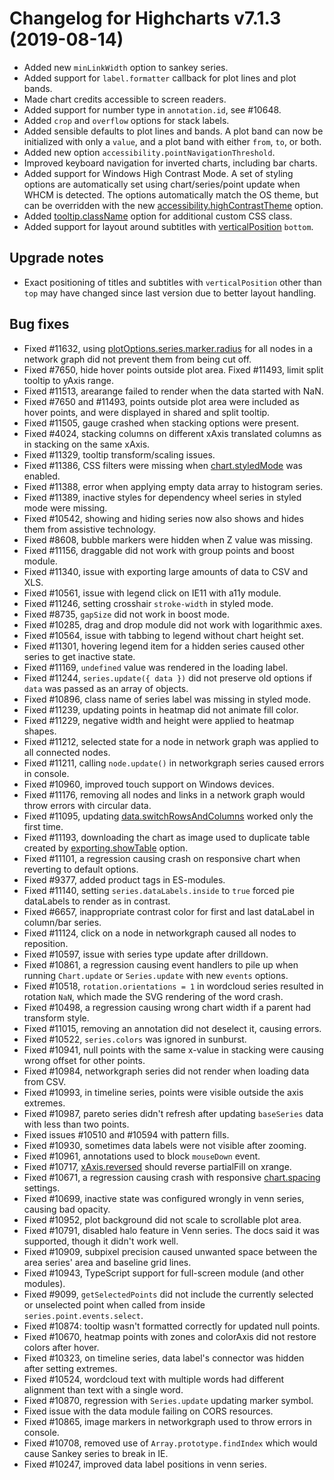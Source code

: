 # Changelog for Highcharts v7.1.3 (2019-08-14)

- Added new `minLinkWidth` option to sankey series.
- Added support for `label.formatter` callback for plot lines and plot bands.
- Made chart credits accessible to screen readers.
- Added support for number type in `annotation.id`, see #10648.
- Added `crop` and `overflow` options for stack labels.
- Added sensible defaults to plot lines and bands. A plot band can now be initialized with only a `value`, and a plot band with either `from`, `to`, or both.
- Added new option `accessibility.pointNavigationThreshold`.
- Improved keyboard navigation for inverted charts, including bar charts.
- Added support for Windows High Contrast Mode. A set of styling options are automatically set using chart/series/point update when WHCM is detected. The options automatically match the OS theme, but can be overridden with the new [accessibility.highContrastTheme](https://api.highcharts.com/highcharts/accessibility.highContrastTheme) option.
- Added [tooltip.className](https://api.highcharts.com/highcharts/tooltip.className) option for additional custom CSS class.
- Added support for layout around subtitles with [verticalPosition](https://api.highcharts.com/highcharts/subtitle.verticalPosition) `bottom`.

## Upgrade notes
- Exact positioning of titles and subtitles with `verticalPosition` other than `top` may have changed since last version due to better layout handling.

## Bug fixes
- Fixed #11632, using [plotOptions.series.marker.radius](https://api.highcharts.com/highcharts/plotOptions.series.marker.radius) for all nodes in a network graph did not prevent them from being cut off.
- Fixed #7650, hide hover points outside plot area. Fixed #11493, limit split tooltip to yAxis range.
- Fixed #11513, arearange failed to render when the data started with NaN.
- Fixed #7650 and #11493, points outside plot area were included as hover points, and were displayed in shared and split tooltip.
- Fixed #11505, gauge crashed when stacking options were present.
- Fixed #4024, stacking columns on different xAxis translated columns as in stacking on the same xAxis.
- Fixed #11329, tooltip transform/scaling issues.
- Fixed #11386, CSS filters were missing when [chart.styledMode](https://api.highcharts.com/highcharts/chart.styledMode) was enabled.
- Fixed #11388, error when applying empty data array to histogram series.
- Fixed #11389, inactive styles for dependency wheel series in styled mode were missing.
- Fixed #10542, showing and hiding series now also shows and hides them from assistive technology.
- Fixed #8608, bubble markers were hidden when Z value was missing.
- Fixed #11156, draggable did not work with group points and boost module.
- Fixed #11340, issue with exporting large amounts of data to CSV and XLS.
- Fixed #10561, issue with legend click on IE11 with a11y module.
- Fixed #11246, setting crosshair `stroke-width` in styled mode.
- Fixed #8735, `gapSize` did not work in boost mode.
- Fixed #10285, drag and drop module did not work with logarithmic axes.
- Fixed #10564, issue with tabbing to legend without chart height set.
- Fixed #11301, hovering legend item for a hidden series caused other series to get inactive state.
- Fixed #11169, `undefined` value was rendered in the loading label.
- Fixed #11244, `series.update({ data })` did not preserve old options if `data` was passed as an array of objects.
- Fixed #10896, class name of series label was missing in styled mode.
- Fixed #11239, updating points in heatmap did not animate fill color.
- Fixed #11229, negative width and height were applied to heatmap shapes.
- Fixed #11212, selected state for a node in network graph was applied to all connected nodes.
- Fixed #11211, calling `node.update()` in networkgraph series caused errors in console.
- Fixed #10960, improved touch support on Windows devices.
- Fixed #11176, removing all nodes and links in a network graph would throw errors with circular data.
- Fixed #11095, updating [data.switchRowsAndColumns](https://api.highcharts.com/highcharts/data.switchRowsAndColumns) worked only the first time.
- Fixed #11193, downloading the chart as image used to duplicate table created by [exporting.showTable](https://api.highcharts.com/highcharts/exporting.showTable) option.
- Fixed #11101, a regression causing crash on responsive chart when reverting to default options.
- Fixed #9377, added product tags in ES-modules.
- Fixed #11140, setting `series.dataLabels.inside` to `true` forced pie dataLabels to render as in contrast.
- Fixed #6657, inappropriate contrast color for first and last dataLabel in column/bar series.
- Fixed #11124, click on a node in networkgraph caused all nodes to reposition.
- Fixed #10597, issue with series type update after drilldown.
- Fixed #10861, a regression causing event handlers to pile up when running `Chart.update` or `Series.update` with new `events` options.
- Fixed #10518, `rotation.orientations = 1` in wordcloud series resulted in rotation `NaN`, which made the SVG rendering of the word crash.
- Fixed #10498, a regression causing wrong chart width if a parent had transform style.
- Fixed #11015, removing an annotation did not deselect it, causing errors.
- Fixed #10522, `series.colors` was ignored in sunburst.
- Fixed #10941, null points with the same x-value in stacking were causing wrong offset for other points.
- Fixed #10984, networkgraph series did not render when loading data from CSV.
- Fixed #10993, in timeline series, points were visible outside the axis extremes.
- Fixed #10987, pareto series didn't refresh after updating `baseSeries` data with less than two points.
- Fixed issues #10510 and #10594 with pattern fills.
- Fixed #10930, sometimes data labels were not visible after zooming.
- Fixed #10961, annotations used to block `mouseDown` event.
- Fixed #10717, [xAxis.reversed](https://api.highcharts.com/highcharts/xAxis.reversed) should reverse partialFill on xrange.
- Fixed #10671, a regression causing crash with responsive [chart.spacing](https://api.highcharts.com/highcharts/chart.spacing) settings.
- Fixed #10699, inactive state was configured wrongly in venn series, causing bad opacity.
- Fixed #10952, plot background did not scale to scrollable plot area.
- Fixed #10791, disabled halo feature in Venn series. The docs said it was supported, though it didn't work well.
- Fixed #10909, subpixel precision caused unwanted space between the area series' area and baseline grid lines.
- Fixed #10943, TypeScript support for full-screen module (and other modules).
- Fixed #9099, `getSelectedPoints` did not include the currently selected or unselected point when called from inside `series.point.events.select`.
- Fixed #10874: tooltip wasn't formatted correctly for updated null points.
- Fixed #10670, heatmap points with zones and colorAxis did not restore colors after hover.
- Fixed #10323, on timeline series, data label's connector was hidden after setting extremes.
- Fixed #10524, wordcloud text with multiple words had different alignment than text with a single word.
- Fixed #10870, regression with `Series.update` updating marker symbol.
- Fixed issue with the data module failing on CORS resources.
- Fixed #10865, image markers in networkgraph used to throw errors in console.
- Fixed #10708, removed use of `Array.prototype.findIndex` which would cause Sankey series to break in IE.
- Fixed #10247, improved data label positions in venn series.
